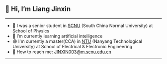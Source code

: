 ##  👋 Hi, I’m Liang Jinxin
---
- 🔭 I was a senior student in [SCNU](https://www.scnu.edu.cn/) (South China Normal University) at School of Physics
- 🌱 I’m currently learning artificial intelligence
- 😄 I'm currently a master(CCA) in [NTU](https://www.ntu.edu.sg/) (Nanyang Technological University) at School of Electrical & Electronic Engineering
- 💬 How to reach me: JINXIN003@m.scnu.edu.cn
---

<!---
jxLiang666/jxLiang666 is a ✨ special ✨ repository because its `README.md` (this file) appears on your GitHub profile.
You can click the Preview link to take a look at your changes.
- 🔭 I’m currently working on ...
- 🌱 I’m currently learning ...
- 👯 I’m looking to collaborate on ...
- 🤔 I’m looking for help with ...
- 💬 Ask me about ...
- 📫 How to reach me: ...
- 😄 Pronouns: ...
- ⚡ Fun fact: ...
- 👀 I’m interested in deep learning
- 🌱 Currently, I'm a BEng in SCNU 
- 💞️ I’m looking to collaborate on ...
- 📫 How to reach me ...
- 😄 Pronouns: ...
- ⚡ Fun fact: ...
--->
